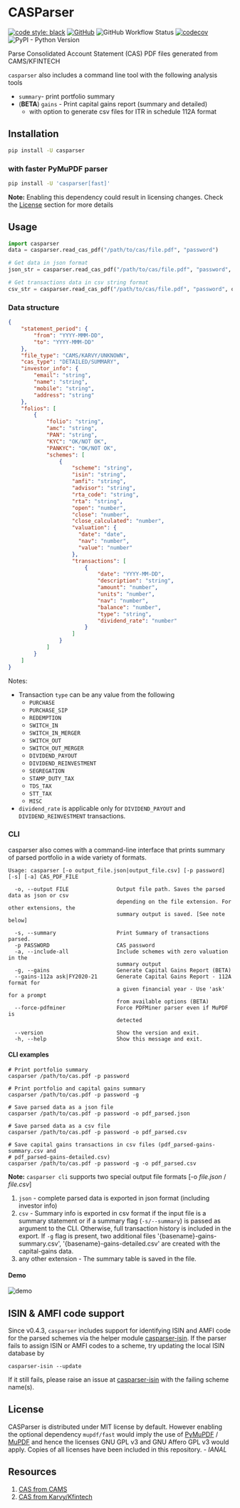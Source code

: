 # CASParser

[![code style: black](https://img.shields.io/badge/code%20style-black-000000.svg)](https://github.com/psf/black)
[![GitHub](https://img.shields.io/github/license/codereverser/casparser)](https://github.com/codereverser/casparser/blob/main/LICENSE)
![GitHub Workflow Status](https://img.shields.io/github/actions/workflow/status/codereverser/casparser/run-pytest.yml?branch=main)
[![codecov](https://codecov.io/gh/codereverser/casparser/branch/main/graph/badge.svg?token=DYZ7TXWRGI)](https://codecov.io/gh/codereverser/casparser)
![PyPI - Python Version](https://img.shields.io/pypi/pyversions/casparser)

Parse Consolidated Account Statement (CAS) PDF files generated from CAMS/KFINTECH

`casparser` also includes a command line tool with the following analysis tools
- `summary`- print portfolio summary
- (**BETA**) `gains` - Print capital gains report (summary and detailed)
  - with option to generate csv files for ITR in schedule 112A format


## Installation
```bash
pip install -U casparser
```

### with faster PyMuPDF parser
```bash
pip install -U 'casparser[fast]'
```

**Note:** Enabling this dependency could result in licensing changes. Check the
[License](#license) section for more details


## Usage

```python
import casparser
data = casparser.read_cas_pdf("/path/to/cas/file.pdf", "password")

# Get data in json format
json_str = casparser.read_cas_pdf("/path/to/cas/file.pdf", "password", output="json")

# Get transactions data in csv string format
csv_str = casparser.read_cas_pdf("/path/to/cas/file.pdf", "password", output="csv")

```

### Data structure

```json
{
    "statement_period": {
        "from": "YYYY-MMM-DD",
        "to": "YYYY-MMM-DD"
    },
    "file_type": "CAMS/KARVY/UNKNOWN",
    "cas_type": "DETAILED/SUMMARY",
    "investor_info": {
        "email": "string",
        "name": "string",
        "mobile": "string",
        "address": "string"
    },
    "folios": [
        {
            "folio": "string",
            "amc": "string",
            "PAN": "string",
            "KYC": "OK/NOT OK",
            "PANKYC": "OK/NOT OK",
            "schemes": [
                {
                    "scheme": "string",
                    "isin": "string",
                    "amfi": "string",
                    "advisor": "string",
                    "rta_code": "string",
                    "rta": "string",
                    "open": "number",
                    "close": "number",
                    "close_calculated": "number",
                    "valuation": {
                      "date": "date",
                      "nav": "number",
                      "value": "number"
                    },
                    "transactions": [
                        {
                            "date": "YYYY-MM-DD",
                            "description": "string",
                            "amount": "number",
                            "units": "number",
                            "nav": "number",
                            "balance": "number",
                            "type": "string",
                            "dividend_rate": "number"
                        }
                    ]
                }
            ]
        }
    ]
}
```
Notes:
- Transaction `type` can be any value from the following
  - `PURCHASE`
  - `PURCHASE_SIP`
  - `REDEMPTION`
  - `SWITCH_IN`
  - `SWITCH_IN_MERGER`
  - `SWITCH_OUT`
  - `SWITCH_OUT_MERGER`
  - `DIVIDEND_PAYOUT`
  - `DIVIDEND_REINVESTMENT`
  - `SEGREGATION`
  - `STAMP_DUTY_TAX`
  - `TDS_TAX`
  - `STT_TAX`
  - `MISC`
- `dividend_rate` is applicable only for `DIVIDEND_PAYOUT` and
  `DIVIDEND_REINVESTMENT` transactions.

### CLI

casparser also comes with a command-line interface that prints summary of parsed
portfolio in a wide variety of formats.

```
Usage: casparser [-o output_file.json|output_file.csv] [-p password] [-s] [-a] CAS_PDF_FILE

  -o, --output FILE               Output file path. Saves the parsed data as json or csv
                                  depending on the file extension. For other extensions, the
                                  summary output is saved. [See note below]

  -s, --summary                   Print Summary of transactions parsed.
  -p PASSWORD                     CAS password
  -a, --include-all               Include schemes with zero valuation in the
                                  summary output
  -g, --gains                     Generate Capital Gains Report (BETA)
  --gains-112a ask|FY2020-21      Generate Capital Gains Report - 112A format for
                                  a given financial year - Use 'ask' for a prompt
                                  from available options (BETA)
  --force-pdfminer                Force PDFMiner parser even if MuPDF is
                                  detected

  --version                       Show the version and exit.
  -h, --help                      Show this message and exit.
```

#### CLI examples
```
# Print portfolio summary
casparser /path/to/cas.pdf -p password

# Print portfolio and capital gains summary
casparser /path/to/cas.pdf -p password -g

# Save parsed data as a json file
casparser /path/to/cas.pdf -p password -o pdf_parsed.json

# Save parsed data as a csv file
casparser /path/to/cas.pdf -p password -o pdf_parsed.csv

# Save capital gains transactions in csv files (pdf_parsed-gains-summary.csv and
# pdf_parsed-gains-detailed.csv)
casparser /path/to/cas.pdf -p password -g -o pdf_parsed.csv

```

**Note:** `casparser cli` supports two special output file formats [-o _file.json_ / _file.csv_]
1. `json` - complete parsed data is exported in json format (including investor info)
2. `csv` - Summary info is exported in csv format if the input file is a summary statement or if
   a summary flag (`-s/--summary`) is passed as argument to the CLI. Otherwise, full
   transaction history is included in the export.
   If `-g` flag is present, two additional files '{basename}-gains-summary.csv',
   '{basename}-gains-detailed.csv' are created with the capital-gains data.
3. any other extension - The summary table is saved in the file.


#### Demo

![demo](https://raw.githubusercontent.com/codereverser/casparser/main/assets/demo.jpg)

## ISIN & AMFI code support

Since v0.4.3, `casparser` includes support for identifying ISIN and AMFI code for the parsed schemes
via the helper module [casparser-isin](https://github.com/codereverser/casparser-isin/). If the parser
fails to assign ISIN or AMFI codes to a scheme, try updating the local ISIN database by

```shell
casparser-isin --update
```

If it still fails, please raise an issue at [casparser-isin](https://github.com/codereverser/casparser-isin/issues/new) with the
failing scheme name(s).

## License

CASParser is distributed under MIT license by default. However enabling the optional dependency
`mupdf/fast` would imply the use of [PyMuPDF](https://github.com/pymupdf/PyMuPDF) /
[MuPDF](https://mupdf.com/license.html) and hence the licenses GNU GPL v3 and GNU Affero GPL v3
would apply. Copies of all licenses have been included in this repository. - _IANAL_

## Resources
1. [CAS from CAMS](https://www.camsonline.com/Investors/Statements/Consolidated-Account-Statement)
2. [CAS from Karvy/Kfintech](https://mfs.kfintech.com/investor/General/ConsolidatedAccountStatement)
